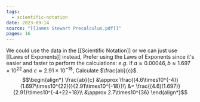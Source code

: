 ```yaml
---
tags:
  - scientific-notation
date: 2023-09-14
source: "[[James Stewart Precalculus.pdf]]"
pages: 16
---
```

We could use the data in the [[Scientific Notation]] or we can just use [[Laws of Exponents]] instead, Prefer using the Laws of Exponents since it's easier and faster to perform the calculations:
$e.g.$
If $a \approx 0.00046, b \approx 1.697\times10^{22}$ and $c \approx 2.91\times10^{-18}$, Calculate $\frac{ab}{c}$.
$$\begin{align*}
\frac{ab}{c} &\approx \frac{(4.6\times10^{-4})(1.697\times10^{22})}{2.91\times10^{-18}}\\
&= \frac{(4.6)(1.697)}{2.91}\times10^{-4+22+18}\\
&\approx 2.7\times10^{36}
\end{align*}$$
